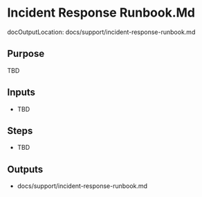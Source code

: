 # Incident Response Runbook.Md

docOutputLocation: docs/support/incident-response-runbook.md

## Purpose

TBD

## Inputs

- TBD

## Steps

- TBD

## Outputs

- docs/support/incident-response-runbook.md
